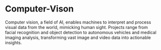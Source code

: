 # Computer-Vison
Computer vision, a field of AI, enables machines to interpret and process visual data from the world, mimicking human sight. Projects range from facial recognition and object detection to autonomous vehicles and medical imaging analysis, transforming vast image and video data into actionable insights.
